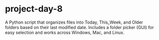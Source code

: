 # project-day-8
A Python script that organizes files into Today, This_Week, and Older folders based on their last modified date.   Includes a folder picker (GUI) for easy selection and works across Windows, Mac, and Linux.
